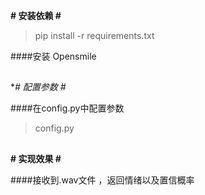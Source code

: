 **# 安装依赖 #**

> pip install -r requirements.txt

####安装 Opensmile
##
**# 配置参数 #*

####在config.py中配置参数
> config.py
##
**# 实现效果 #**

####接收到.wav文件 ，返回情绪以及置信概率
